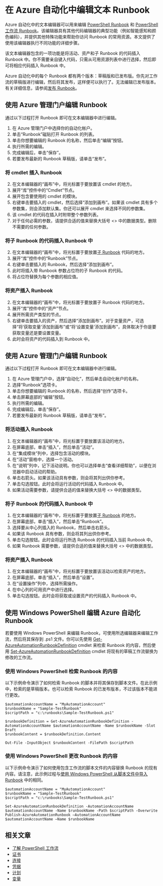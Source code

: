<properties 
	pageTitle="在 Azure 自动化中编辑文本 Runbook"
	description="本文提供的不同过程适用于在 Azure 自动化中通过文本编辑器来处理 PowerShell Runbook 和 PowerShell 工作流 Runbook。"
	services="automation"
	documentationCenter=""
	authors="bwren"
	manager="stevenka"
	editor="tysonn" />
<tags
	ms.service="automation"
	ms.date="09/23/2015"
	wacn.date="11/12/2015"/>

# 在 Azure 自动化中编辑文本 Runbook

Azure 自动化中的文本编辑器可以用来编辑 [PowerShell Runbook](/documentation/articles/automation-runbook-types#powershell-runbooks) 和 [PowerShell 工作流 Runbook](/documentation/articles/automation-runbook-types#powershell-workflow-runbooks)。该编辑器具有其他代码编辑器的典型功能（例如智能感知和颜色编码），并提供其他特殊功能来帮助你访问 Runbook 的常用资源。本文提供了使用该编辑器执行不同功能的详细步骤。

该文本编辑器包含的一项功能是将活动、资产和子 Runbook 的代码插入 Runbook 中。你不需要亲自键入代码，只需从可用资源列表中进行选择，然后即可将相应代码插入 Runbook 中。

Azure 自动化中的每个 Runbook 都有两个版本：草稿版和已发布版。你先对工作流的草稿版进行编辑，然后将其发布，这样便可以执行了。无法编辑已发布版本。有关详细信息，请参阅[发布 Runbook](/documentation/articles/automation-creating-importing-runbook#publishing-a-runbook)。


## 使用 Azure 管理门户编辑 Runbook

通过以下过程打开 Runbook 即可在文本编辑器中进行编辑。

1. 在 Azure 管理门户中选择你的自动化帐户。
2. 单击“Runbook”磁贴打开 Runbook 的列表。
3. 单击你想要编辑的 Runbook 的名称，然后单击“编辑”按钮。
6. 执行所需的编辑。
7. 完成编辑后，单击“保存”。
8. 若要发布最新的 Runbook 草稿版，请单击“发布”。

### 将 cmdlet 插入 Runbook

2. 在文本编辑器的“画布”中，将光标置于要放置该 cmdlet 的地方。
3. 展开“库”控件中的“Cmdlet”节点。 
3. 展开包含要使用的 cmdlet 的模块。
4. 右键单击要插入的 cmdlet，然后选择“添加到画布”。如果该 cmdlet 具有多个参数集，则会添加默认集。你还可以展开 cmdlet 来选择不同的参数集。
4. 该 cmdlet 的代码在插入时附带整个参数列表。
5. 对于任何必需的参数，请提供合适的值来替换大括号 <> 中的数据类型。删除不需要的任何参数。

### 将子 Runbook 的代码插入 Runbook 中

2. 在文本编辑器的“画布”中，将光标置于要放置[子 Runbook](/documentation/articles/automation-child-runbooks) 代码的地方。
3. 展开“库”控件中的“Runbook”节点。 
3. 右键单击要插入的 Runbook，然后选择“添加到画布”。
4. 此时将插入带 Runbook 参数占位符的子 Runbook 的代码。
5. 将占位符替换为每个参数的相应值。

### 将资产插入 Runbook

2. 在文本编辑器的“画布”中，将光标置于要放置子 Runbook 代码的地方。
3. 展开“库”控件中的“资产”节点。 
4. 展开所需资产类型的节点。
3. 右键单击要插入的资产，然后选择“添加到画布”。对于变量资产，可选择“将‘获取变量’添加到画布”或“将‘设置变量’添加到画布”，具体取决于你是要获取变量还是要设置变量。
4. 此时会将资产的代码插入到 Runbook 中。



## 使用 Azure 管理门户编辑 Runbook

通过以下过程打开 Runbook 即可在文本编辑器中进行编辑。

1. 在 Azure 管理门户中，选择“自动化”，然后单击自动化帐户的名称。
2. 选择“Runbook”选项卡。
3. 单击你想要编辑的 Runbook 的名称，然后选择“创作”选项卡。
5. 单击屏幕底部的“编辑”按钮。
6. 执行所需的编辑。
7. 完成编辑后，单击“保存”。
8. 若要发布最新的 Runbook 草稿版，请单击“发布”。

### 将活动插入 Runbook

1. 在文本编辑器的“画布”中，将光标置于要放置该活动的地方。
1. 在屏幕底部，单击“插入”，然后单击“活动”。
1. 在“集成模块”列中，选择包含活动的模块。
1. 在“活动”窗格中，选择一个活动。
1. 在“说明”列中，记下活动说明。你也可以选择单击“查看详细帮助”，以便在浏览器中启动活动的帮助。
1. 单击右箭头。如果该活动具有参数，则会将其列出供你参考。
1. 单击勾选按钮。此时会将运行活动的代码插入 Runbook 中。
1. 如果活动需要参数，请提供合适的值来替换大括号 <> 中的数据类型。

### 将子 Runbook 的代码插入 Runbook 中

1. 在文本编辑器的“画布”中，将光标置于要放置[子 Runbook](/documentation/articles/automation-child-runbooks) 的地方。
2. 在屏幕底部，单击“插入”，然后单击“Runbook”。
3. 选择要从中心列插入的 Runbook，然后单击右箭头。
4. 如果该 Runbook 具有参数，则会将其列出供你参考。
5. 单击勾选按钮。此时会将运行所选 Runbook 的代码插入当前 Runbook 中。
7. 如果 Runbook 需要参数，请提供合适的值来替换大括号 <> 中的数据类型。

### 将资产插入 Runbook

1. 在文本编辑器的“画布”中，将光标置于要放置该活动以检索资产的地方。
1. 在屏幕底部，单击“插入”，然后单击“设置”。
1. 在“设置操作”列中，选择所需操作。
1. 在中心列的可用资产中进行选择。
1. 单击勾选按钮。此时会将获取或设置资产的代码插入 Runbook 中。



## 使用 Windows PowerShell 编辑 Azure 自动化 Runbook

若要使用 Windows PowerShell 来编辑 Runbook，可使用所选编辑器来编辑工作流，然后将其保存到 .ps1 文件。你可以先使用 [Get-AzureAutomationRunbookDefinition](https://msdn.microsoft.com/zh-cn/library/dn690269.aspx) cmdlet 来检索 Runbook 的内容，然后使用 [Set-AzureAutomationRunbookDefinition](https://msdn.microsoft.com/zh-cn/library/dn690267.aspx) cmdlet 将现有的草稿工作流替换为修改的工作流。

### 使用 Windows PowerShell 检索 Runbook 的内容

以下示例命令演示了如何检索 Runbook 的脚本并将其保存到脚本文件。在此示例中，检索的是草稿版本。也可以检索 Runbook 的已发布版本，不过该版本不能进行更改。

    $automationAccountName = "MyAutomationAccount"
    $runbookName = "Sample-TestRunbook"
    $scriptPath = "c:\runbooks\Sample-TestRunbook.ps1"
    
    $runbookDefinition = Get-AzureAutomationRunbookDefinition -AutomationAccountName $automationAccountName -Name $runbookName -Slot Draft
    $runbookContent = $runbookDefinition.Content

    Out-File -InputObject $runbookContent -FilePath $scriptPath

### 使用 Windows PowerShell 更改 Runbook 的内容

以下示例命令演示了如何使用包含工作流的脚本文件的内容替换 Runbook 的现有内容。请注意，此示例过程与[使用 Windows PowerShell 从脚本文件中导入 Runbook](/documentation/articles/automation-creating-importing-runbook#ImportRunbookScriptPS) 中的相同。

    $automationAccountName = "MyAutomationAccount"
    $runbookName = "Sample-TestRunbook"
    $scriptPath = "c:\runbooks\Sample-TestRunbook.ps1"

    Set-AzureAutomationRunbookDefinition -AutomationAccountName $automationAccountName -Name $runbookName -Path $scriptPath -Overwrite
    Publish-AzureAutomationRunbook –AutomationAccountName $automationAccountName –Name $runbookName

## 相关文章

- [了解 PowerShell 工作流](/documentation/articles/automation-powershell-workflow)
- [证书](/documentation/articles/automation-certificates)
- [连接](/documentation/articles/automation-connections)
- [凭据](/documentation/articles/automation-credentials)
- [计划](/documentation/articles/automation-schedules)
- [变量](/documentation/articles/automation-variables)

<!---HONumber=79-->